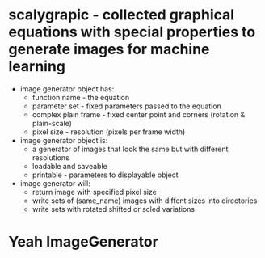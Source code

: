 # scalygrapic - collected graphical equations with special properties to generate images for machine learning

* image generator object has:
  * function name - the equation
  * parameter set - fixed parameters passed to the equation
  * complex plain frame - fixed center point and corners (rotation & plain-scale)
  * pixel size - resolution (pixels per frame width)
* image generator object is:
  * a generator of images that look the same but with different resolutions
  * loadable and saveable
  * printable - parameters to displayable object
* image generator will:
  * return image with specified pixel size
  * write sets of (same_name) images with diffent sizes into directories
  * write sets with rotated shifted or scled variations
  
# Yeah ImageGenerator
